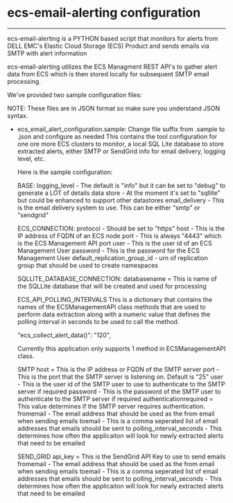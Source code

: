 # ecs-email-alerting configuration
----------------------------------------------------------------------------------------------
ecs-email-alerting is a PYTHON based script that monitors for alerts from DELL EMC's 
Elastic Cloud Storage (ECS) Product and sends emails via SMTP with alert information

ecs-email-alerting utilizes the ECS Managment REST API's to gather alert data from ECS which is 
then stored locally for subsequent SMTP email processing.

We've provided two sample configuration files:

NOTE: These files are in JSON format so make sure you understand JSON syntax.

- ecs_email_alert_configuration.sample: Change file suffix from .sample to .json and configure as needed
  This contains the tool configuration for one ore more ECS clusters to monitor, a local SQL Lite database to store extracted 
  alerts, either SMTP or SendGrid info for email delivery, logging level, etc. 
  
  Here is the sample configuration:
  
  BASE:
  logging_level - The default is "info" but it can be set to "debug" to generate a LOT of details
  data store - At the moment it's set to "sqllite" but could be enhanced to support other datastores
  email_delivery - This is the email delivery system to use.  This can be either "smtp" or "sendgrid"
  
  ECS_CONNECTION:
  protocol - Should be set to "https"
  host - This is the IP address of FQDN of an ECS node
  port - This is always "4443" which is the ECS Management API port
  user - This is the user id of an ECS Management User 
  password - This is the password for the ECS Management User
  default_replication_group_id - urn of replication group that should be used to create namespaces
  
  SQLLITE_DATABASE_CONNECTION:
  databasename = This is name of the SQLLite database that will be created and used for processing
  
  ECS_API_POLLING_INTERVALS
  This is a dictionary that contains the names of the ECSManagementAPI class methods that are used to perform 
  data extraction along with a numeric value that defines the polling interval in seconds to be used to call the method.
  
  "ecs_collect_alert_data()": "120", 
  
  Currently this application only supports 1 method in ECSManagementAPI class.  
  
  SMTP
    host = This is the IP address or FQDN of the SMTP server
    port - This is the port that the SMTP server is listening on.  Default is "25"
    user - This is the user id of the SMTP user to use to authenticate to the SMTP server if required
    password - This is the password of the SMTP user to authenticate to the SMTP server if required
    authenticationrequired = This value determines if the SMTP server requires authentication. 
    fromemail - The email address that should be used as the from email when sending emails
    toemail - This is a comma seperated list of email addresses that emails should be sent to
    polling_interval_seconds - This determines how often the applicaiton will look for newly extracted alerts that need to be emailed

  SEND_GRID
    api_key = This is the SendGrid API Key to use to send emails
    fromemail - The email address that should be used as the from email when sending emails
    toemail - This is a comma seperated list of email addresses that emails should be sent to
    polling_interval_seconds - This determines how often the applicaiton will look for newly extracted alerts that need to be emailed


